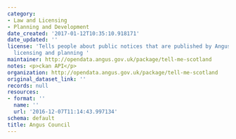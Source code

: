 ```yaml
---
category:
- Law and Licensing
- Planning and Development
date_created: '2017-01-12T10:35:10.918171'
date_updated: ''
license: 'Tells people about public notices that are published by Angus Council, eg,
  licensing and planning '
maintainer: http://opendata.angus.gov.uk/package/tell-me-scotland
notes: <p>ckan API</p>
organization: http://opendata.angus.gov.uk/package/tell-me-scotland
original_dataset_link: ''
records: null
resources:
- format: ''
  name: ''
  url: '2016-12-07T11:14:43.997134'
schema: default
title: Angus Council
---
```

